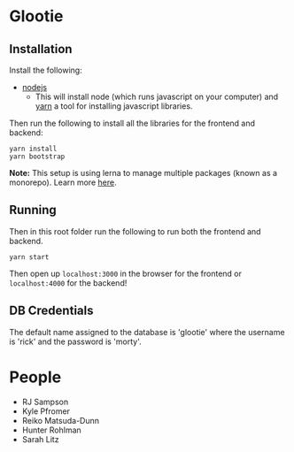 # Glootie

## Installation

Install the following:

- [nodejs](https://nodejs.org/en/download/)
  - This will install node (which runs javascript on your computer) and [yarn](https://classic.yarnpkg.com/en/docs/install/) a tool for installing javascript libraries.

Then run the following to install all the libraries for the frontend and backend:

```
yarn install
yarn bootstrap
```

**Note:** This setup is using lerna to manage multiple packages (known as a monorepo). Learn more [here](https://github.com/lerna/lerna).

## Running

Then in this root folder run the following to run both the frontend and backend.

```
yarn start
```

Then open up `localhost:3000` in the browser for the frontend or `localhost:4000` for the backend!

## DB Credentials

The default name assigned to the database is 'glootie' where the username is 'rick' and the password is 'morty'.

# People

- RJ Sampson
- Kyle Pfromer
- Reiko Matsuda-Dunn
- Hunter Rohlman
- Sarah Litz
